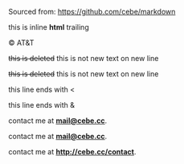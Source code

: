 Sourced from: https://github.com/cebe/markdown

this is <span class="name">inline **html**</span> trailing

&copy; AT&T

<del>this is deleted</del> this is not
new text on new line

<s>this is deleted</s> this is not
new text on new line

this line ends with <

this line ends with &

contact me at <strong>mail@cebe.cc</strong>.

contact me at <strong><mail@cebe.cc></strong>.

contact me at <strong><http://cebe.cc/contact></strong>.
